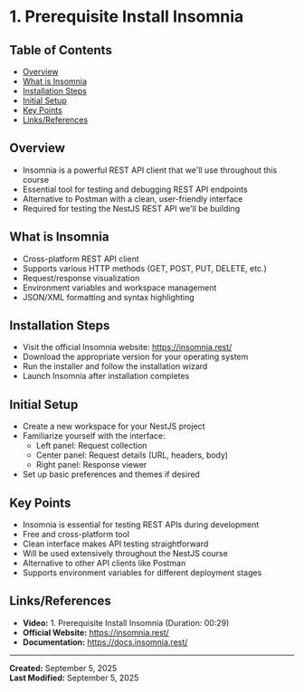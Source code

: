 # 1. Prerequisite Install Insomnia

<!-- omit from toc -->

## Table of Contents

- [Overview](#overview)
- [What is Insomnia](#what-is-insomnia)
- [Installation Steps](#installation-steps)
- [Initial Setup](#initial-setup)
- [Key Points](#key-points)
- [Links/References](#linksreferences)

## Overview

- Insomnia is a powerful REST API client that we'll use throughout this course
- Essential tool for testing and debugging REST API endpoints
- Alternative to Postman with a clean, user-friendly interface
- Required for testing the NestJS REST API we'll be building

## What is Insomnia

- Cross-platform REST API client
- Supports various HTTP methods (GET, POST, PUT, DELETE, etc.)
- Request/response visualization
- Environment variables and workspace management
- JSON/XML formatting and syntax highlighting

## Installation Steps

- Visit the official Insomnia website: https://insomnia.rest/
- Download the appropriate version for your operating system
- Run the installer and follow the installation wizard
- Launch Insomnia after installation completes

## Initial Setup

- Create a new workspace for your NestJS project
- Familiarize yourself with the interface:
  - Left panel: Request collection
  - Center panel: Request details (URL, headers, body)
  - Right panel: Response viewer
- Set up basic preferences and themes if desired

## Key Points

- Insomnia is essential for testing REST APIs during development
- Free and cross-platform tool
- Clean interface makes API testing straightforward
- Will be used extensively throughout the NestJS course
- Alternative to other API clients like Postman
- Supports environment variables for different deployment stages

## Links/References

- **Video:** 1. Prerequisite Install Insomnia (Duration: 00:29)
- **Official Website:** https://insomnia.rest/
- **Documentation:** https://docs.insomnia.rest/

---

**Created:** September 5, 2025  
**Last Modified:** September 5, 2025
